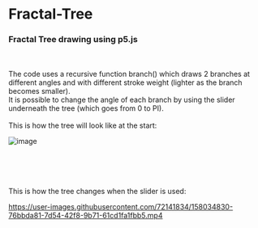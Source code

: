 # Fractal-Tree
<h3>Fractal Tree drawing using p5.js</h3><br><br>
The code uses a recursive function branch() which draws 2 branches at different angles and with different stroke weight (lighter as the branch becomes smaller).<br>
It is possible to change the angle of each branch by using the slider underneath the tree (which goes from 0 to PI).
<br><br>
This is how the tree will look like at the start:
<br>

![image](https://user-images.githubusercontent.com/72141834/158034686-611bb689-9708-4730-9490-19e27d659272.png)

<br><br><br><br>
This is how the tree changes when the slider is used:

https://user-images.githubusercontent.com/72141834/158034830-76bbda81-7d54-42f8-9b71-61cd1fa1fbb5.mp4


<br>
